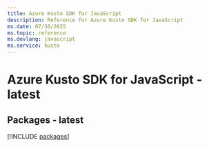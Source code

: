 ```yaml
---
title: Azure Kusto SDK for JavaScript
description: Reference for Azure Kusto SDK for JavaScript
ms.date: 07/30/2025
ms.topic: reference
ms.devlang: javascript
ms.service: kusto
---
```

# Azure Kusto SDK for JavaScript - latest
## Packages - latest
[!INCLUDE [packages](kusto-index.md)]